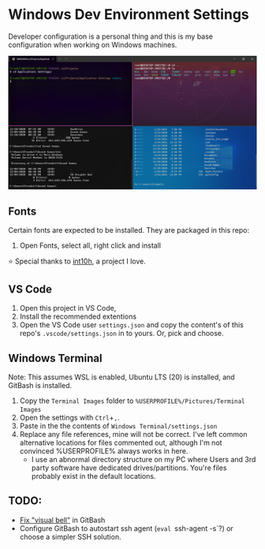 # Windows Dev Environment Settings

Developer configuration is a personal thing and this is my base configuration when working on Windows machines. 

![An example of Windows Terminal spilt into 4 panels](preview.png)

## Fonts

Certain fonts are expected to be installed. They are packaged in this repo:

1. Open Fonts, select all, right click and install

⭐ Special thanks to [int10h](https://int10h.org/oldschool-pc-fonts/), a project I love.

## VS Code

1. Open this project in VS Code, 
2. Install the recommended extentions
3. Open the VS Code user `settings.json` and copy the content's of this repo's `.vscode/settings.json` in to yours. Or, pick and choose.

## Windows Terminal

Note: This assumes WSL is enabled, Ubuntu LTS (20) is installed, and GitBash is installed.

1. Copy the `Terminal Images` folder to `%USERPROFILE%/Pictures/Terminal Images` 
2. Open the settings with `Ctrl`+`,`.
3. Paste in the the contents of `Windows Terminal/settings.json`
4. Replace any file references, mine will not be correct. I've left common alternative locations for files commented out, although I'm not convinced %USERPROFILE% always works in here.
    - I use an abnormal directory structure on my PC where Users and 3rd party software have dedicated drives/partitions. You're files probably exist in the default locations.

## TODO:
- [Fix "visual bell"](https://github.com/microsoft/terminal/issues/7200) in GitBash
- Configure GitBash to autostart ssh agent (`eval `ssh-agent -s`?) or choose a simpler SSH solution.
